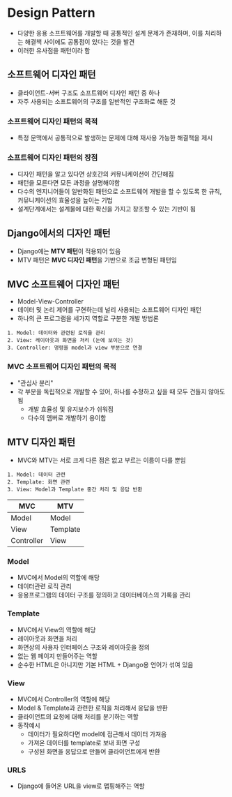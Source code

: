 # Design Pattern
- 다양한 응용 소프트웨어를 개발할 때 공통적인 설계 문제가 존재하며, 이를 처리하는 해결책 사이에도 공통점이 있다는 것을 발견
- 이러한 유사점을 패턴이라 함

## 소프트웨어 디자인 패턴
- 클라이언트-서버 구조도 소프트웨어 디자인 패턴 중 하나
- 자주 사용되는 소프트웨어의 구조를 일반적인 구조화로 해둔 것

### 소프트웨어 디자인 패턴의 목적
- 특정 문맥에서 공통적으로 발생하는 문제에 대해 재사용 가능한 해결책을 제시

### 소프트웨어 디자인 패턴의 장점
- 디자인 패턴을 알고 있다면 상호간의 커뮤니케이션이 간단해짐
- 패턴을 모른다면 모든 과정을 설명해야함
- 다수의 엔지니어들이 일반화된 패턴으로 소프트웨어 개발을 할 수 있도록 한 규칙, 커뮤니케이션의 효율성을 높이는 기법
- 설계단계에서는 설계물에 대한 확신을 가지고 창조할 수 있는 기반이 됨

## Django에서의 디자인 패턴
- Django에는 <b>MTV 패턴</b>이 적용되어 있음
- MTV 패턴은 <b> MVC 디자인 패턴</b>을 기반으로 조금 변형된 패턴임

## MVC 소프트웨어 디자인 패턴
- Model-View-Controller
- 데이터 및 논리 제어를 구현하는데 널리 사용되는 소프트웨어 디자인 패턴
- 하나의 큰 프로그램을 세가지 역할로 구분한 개발 방법론
```
1. Model: 데이터와 관련된 로직을 관리
2. View: 레이아웃과 화면을 처리 (눈에 보이는 것)
3. Controller: 명령을 model과 view 부분으로 연결
```
### MVC 소프트웨어 디자인 패턴의 목적
- "관심사 분리"
- 각 부분을 독립적으로 개발할 수 있어, 하나를 수정하고 싶을 때 모두 건들지 않아도 됨
  - 개발 효율성 및 유지보수가 쉬워짐
  - 다수의 멤버로 개발하기 용이함

## MTV 디자인 패턴
- MVC와 MTV는 서로 크게 다른 점은 없고 부르는 이름이 다를 뿐임
```
1. Model: 데이터 관련
2. Template: 화면 관련
3. View: Model과 Template 중간 처리 및 응답 반환
```
|MVC|MTV|
|----|-----|
|Model|Model|
|View|Template|
|Controller|View|

### Model
- MVC에서 Model의 역할에 해당
- 데이터관련 로직 관리
- 응용프로그램의 데이터 구조를 정의하고 데이터베이스의 기록을 관리

### Template
- MVC에서 View의 역할에 해당
- 레이아웃과 화면을 처리
- 화면상의 사용자 인터페이스 구조와 레이아웃을 정의
- 없는 웹 페이지 만들어주는 역할
- 순수한 HTML은 아니지만 기본 HTML + Django용 언어가 섞여 있음

### View
- MVC에서 Controller의 역할에 해당
- Model & Template과 관련한 로직을 처리해서 응답을 반환
- 클라이언트의 요청에 대해 처리를 분기하는 역할
- 동작예시
  - 데이터가 필요하다면 model에 접근해서 데이터 가져옴
  - 가져온 데이터를 template로 보내 화면 구성
  - 구성된 화면을 응답으로 만들어 클라이언트에게 반환

### URLS
- Django에 들어온 URL을 view로 맵핑해주는 역할